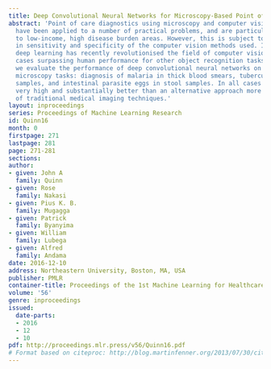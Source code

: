 ```yaml
---
title: Deep Convolutional Neural Networks for Microscopy-Based Point of Care Diagnostics
abstract: 'Point of care diagnostics using microscopy and computer vision methods
  have been applied to a number of practical problems, and are particularly relevant
  to low-income, high disease burden areas. However, this is subject to the limitations
  in sensitivity and specificity of the computer vision methods used. In general,
  deep learning has recently revolutionised the field of computer vision, in some
  cases surpassing human performance for other object recognition tasks. In this paper,
  we evaluate the performance of deep convolutional neural networks on three different
  microscopy tasks: diagnosis of malaria in thick blood smears, tuberculosis in sputum
  samples, and intestinal parasite eggs in stool samples. In all cases accuracy is
  very high and substantially better than an alternative approach more representative
  of traditional medical imaging techniques.'
layout: inproceedings
series: Proceedings of Machine Learning Research
id: Quinn16
month: 0
firstpage: 271
lastpage: 281
page: 271-281
sections: 
author:
- given: John A
  family: Quinn
- given: Rose
  family: Nakasi
- given: Pius K. B.
  family: Mugagga
- given: Patrick
  family: Byanyima
- given: William
  family: Lubega
- given: Alfred
  family: Andama
date: 2016-12-10
address: Northeastern University, Boston, MA, USA
publisher: PMLR
container-title: Proceedings of the 1st Machine Learning for Healthcare Conference
volume: '56'
genre: inproceedings
issued:
  date-parts:
  - 2016
  - 12
  - 10
pdf: http://proceedings.mlr.press/v56/Quinn16.pdf
# Format based on citeproc: http://blog.martinfenner.org/2013/07/30/citeproc-yaml-for-bibliographies/
---
```


